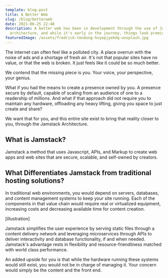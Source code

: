 ```yaml
---
template: blog-post
title: A Better Web
slug: /blog/betterweb
date: 2021-06-25 22:48
description: A better web has been in development through the use of Jamstack
  architecture, and while it's early in the journey, things look promising.
featuredImage: /assets/fredrick-tendong-hvyepjyehdq-unsplash.jpg
---
```

The internet can often feel like a polluted city. A place overrun with the noise of ads and a shortage of fresh air. It's not that popular sites have no value, or that the web is broken. It just feels like it could be so much better.

We contend that the missing piece is you. Your voice, your perspective, your genius. 

What if you had the means to create a presence owned by you. A presence secure by default, capable of scaling from an audience of one to a readership of millions. And what if that approach did not require you to maintain any hardware, offloading any heavy lifting, giving you space to just create and share?

We want that for you, and this entire site exist to bring that reality closer to you, through the Jamstack Architecture.

## What is Jamstack?

Jamstack a method that uses Javascript, APIs, and Markup to create web apps and web sites that are secure, scalable, and self-owned by creators.

## What Differentiates Jamstack from traditional hosting solutions?

In traditional web environments, you would depend on servers, databases, and content management systems to keep your site running. Each of the components in that value chain would require real or virtualized equipment, increasing costs and decreasing available time for content creation.

\[illustration]

Jamstack simplifies the user experience by serving static files through a content delivery network and leveraging microservices through APIs to deliver interactivity and database functionality, if and when needed. Jamstack's advantage rests in flexibility and resource-friendliness matched with world class performance.

An added upside for you is that while the hardware running these systems would still exist, you would not be in charge of managing it. Your concern would simply be the content and the front end.